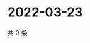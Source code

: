 # 2022-03-23

共 0 条

<!-- BEGIN WEIBO -->
<!-- 最后更新时间 Wed Mar 23 2022 19:11:49 GMT+0800 (China Standard Time) -->

<!-- END WEIBO -->
